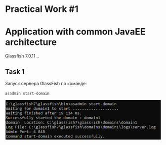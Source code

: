 # Practical Work #1 
# Application with common JavaEE architecture

Glassfish 7.0.11
..

## Task 1

Запуск сервера GlassFish по команде: 

`asadmin start-domain`

![1](https://github.com/vmokook/EDA/blob/main/1_JavaEE/images/1.png)


